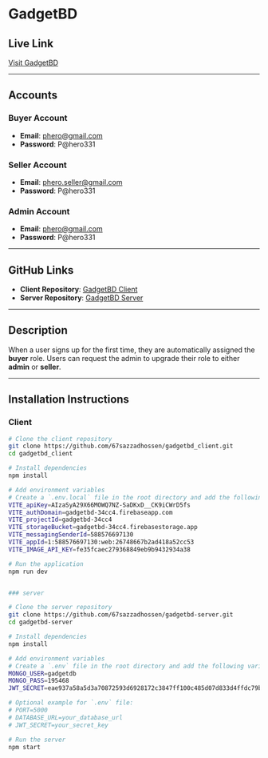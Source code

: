 # GadgetBD

## Live Link  
[Visit GadgetBD](https://gadgetbd-client.vercel.app/)

---

## Accounts

### Buyer Account  
- **Email**: phero@gmail.com  
- **Password**: P@hero331  

### Seller Account  
- **Email**: phero.seller@gmail.com  
- **Password**: P@hero331  

### Admin Account  
- **Email**: phero@gmail.com  
- **Password**: P@hero331  

---

## GitHub Links  
- **Client Repository**: [GadgetBD Client](https://github.com/67sazzadhossen/gadgetbd_client)  
- **Server Repository**: [GadgetBD Server](https://github.com/67sazzadhossen/gadgetbd-server)  

---

## Description  
When a user signs up for the first time, they are automatically assigned the **buyer** role. Users can request the admin to upgrade their role to either **admin** or **seller**.  

---

## Installation Instructions

### Client  
```bash
# Clone the client repository
git clone https://github.com/67sazzadhossen/gadgetbd_client.git
cd gadgetbd_client

# Install dependencies
npm install

# Add environment variables
# Create a `.env.local` file in the root directory and add the following variables:
VITE_apiKey=AIzaSyA29X66MOWQ7NZ-SaDKxD__CK9iCWrD5fs
VITE_authDomain=gadgetbd-34cc4.firebaseapp.com
VITE_projectId=gadgetbd-34cc4
VITE_storageBucket=gadgetbd-34cc4.firebasestorage.app
VITE_messagingSenderId=588576697130
VITE_appId=1:588576697130:web:26748667b2ad418a52cc53
VITE_IMAGE_API_KEY=fe35fcaec279368849eb9b9432934a38

# Run the application
npm run dev


### server

# Clone the server repository
git clone https://github.com/67sazzadhossen/gadgetbd-server.git
cd gadgetbd-server

# Install dependencies
npm install

# Add environment variables
# Create a `.env` file in the root directory and add the following variables:
MONGO_USER=gadgetdb
MONGO_PASS=195468
JWT_SECRET=eae937a58a5d3a70872593d6928172c3847ff100c485d07d833d4ffdc79b6491d3e1416cd2c4d543cd28d6c5c95709712f884967a4977bf86ea8e413653b095f

# Optional example for `.env` file:
# PORT=5000
# DATABASE_URL=your_database_url
# JWT_SECRET=your_secret_key

# Run the server
npm start
